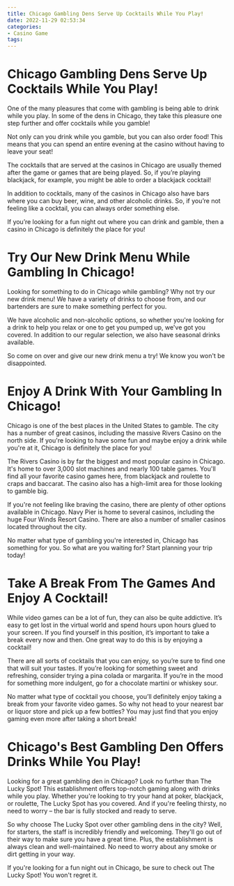 ```yaml
---
title: Chicago Gambling Dens Serve Up Cocktails While You Play!
date: 2022-11-29 02:53:34
categories:
- Casino Game
tags:
---
```



#  Chicago Gambling Dens Serve Up Cocktails While You Play!

One of the many pleasures that come with gambling is being able to drink while you play. In some of the dens in Chicago, they take this pleasure one step further and offer cocktails while you gamble!

Not only can you drink while you gamble, but you can also order food! This means that you can spend an entire evening at the casino without having to leave your seat!

The cocktails that are served at the casinos in Chicago are usually themed after the game or games that are being played. So, if you’re playing blackjack, for example, you might be able to order a blackjack cocktail!

In addition to cocktails, many of the casinos in Chicago also have bars where you can buy beer, wine, and other alcoholic drinks. So, if you’re not feeling like a cocktail, you can always order something else.

If you’re looking for a fun night out where you can drink and gamble, then a casino in Chicago is definitely the place for you!

#  Try Our New Drink Menu While Gambling In Chicago!

Looking for something to do in Chicago while gambling? Why not try our new drink menu! We have a variety of drinks to choose from, and our bartenders are sure to make something perfect for you.

We have alcoholic and non-alcoholic options, so whether you're looking for a drink to help you relax or one to get you pumped up, we've got you covered. In addition to our regular selection, we also have seasonal drinks available.

So come on over and give our new drink menu a try! We know you won't be disappointed.

#  Enjoy A Drink With Your Gambling In Chicago!

Chicago is one of the best places in the United States to gamble. The city has a number of great casinos, including the massive Rivers Casino on the north side. If you're looking to have some fun and maybe enjoy a drink while you're at it, Chicago is definitely the place for you!

The Rivers Casino is by far the biggest and most popular casino in Chicago. It's home to over 3,000 slot machines and nearly 100 table games. You'll find all your favorite casino games here, from blackjack and roulette to craps and baccarat. The casino also has a high-limit area for those looking to gamble big.

If you're not feeling like braving the casino, there are plenty of other options available in Chicago. Navy Pier is home to several casinos, including the huge Four Winds Resort Casino. There are also a number of smaller casinos located throughout the city.

No matter what type of gambling you're interested in, Chicago has something for you. So what are you waiting for? Start planning your trip today!

#  Take A Break From The Games And Enjoy A Cocktail!

While video games can be a lot of fun, they can also be quite addictive. It’s easy to get lost in the virtual world and spend hours upon hours glued to your screen. If you find yourself in this position, it’s important to take a break every now and then. One great way to do this is by enjoying a cocktail!

There are all sorts of cocktails that you can enjoy, so you’re sure to find one that will suit your tastes. If you’re looking for something sweet and refreshing, consider trying a pina colada or margarita. If you’re in the mood for something more indulgent, go for a chocolate martini or whiskey sour.

No matter what type of cocktail you choose, you’ll definitely enjoy taking a break from your favorite video games. So why not head to your nearest bar or liquor store and pick up a few bottles? You may just find that you enjoy gaming even more after taking a short break!

#  Chicago's Best Gambling Den Offers Drinks While You Play!

Looking for a great gambling den in Chicago? Look no further than The Lucky Spot! This establishment offers top-notch gaming along with drinks while you play. Whether you're looking to try your hand at poker, blackjack, or roulette, The Lucky Spot has you covered. And if you're feeling thirsty, no need to worry – the bar is fully stocked and ready to serve.

So why choose The Lucky Spot over other gambling dens in the city? Well, for starters, the staff is incredibly friendly and welcoming. They'll go out of their way to make sure you have a great time. Plus, the establishment is always clean and well-maintained. No need to worry about any smoke or dirt getting in your way.

If you're looking for a fun night out in Chicago, be sure to check out The Lucky Spot! You won't regret it.